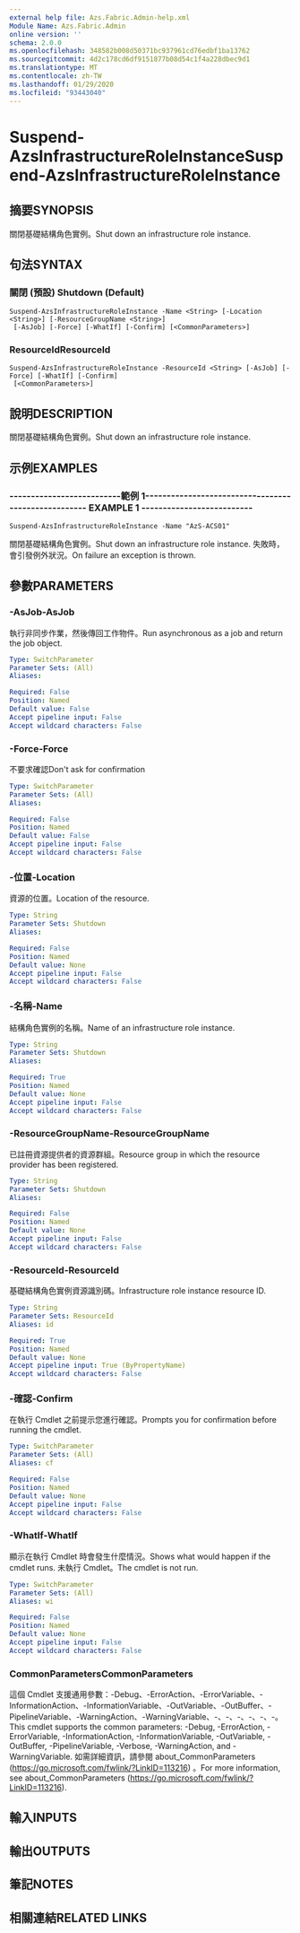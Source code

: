```yaml
---
external help file: Azs.Fabric.Admin-help.xml
Module Name: Azs.Fabric.Admin
online version: ''
schema: 2.0.0
ms.openlocfilehash: 348582b008d50371bc937961cd76edbf1ba13762
ms.sourcegitcommit: 4d2c178cd6df9151877b08d54c1f4a228dbec9d1
ms.translationtype: MT
ms.contentlocale: zh-TW
ms.lasthandoff: 01/29/2020
ms.locfileid: "93443040"
---
```

# <span data-ttu-id="41cc1-101">Suspend-AzsInfrastructureRoleInstance</span><span class="sxs-lookup"><span data-stu-id="41cc1-101">Suspend-AzsInfrastructureRoleInstance</span></span>

## <span data-ttu-id="41cc1-102">摘要</span><span class="sxs-lookup"><span data-stu-id="41cc1-102">SYNOPSIS</span></span>
<span data-ttu-id="41cc1-103">關閉基礎結構角色實例。</span><span class="sxs-lookup"><span data-stu-id="41cc1-103">Shut down an infrastructure role instance.</span></span>

## <span data-ttu-id="41cc1-104">句法</span><span class="sxs-lookup"><span data-stu-id="41cc1-104">SYNTAX</span></span>

### <span data-ttu-id="41cc1-105">關閉 (預設) </span><span class="sxs-lookup"><span data-stu-id="41cc1-105">Shutdown (Default)</span></span>
```
Suspend-AzsInfrastructureRoleInstance -Name <String> [-Location <String>] [-ResourceGroupName <String>]
 [-AsJob] [-Force] [-WhatIf] [-Confirm] [<CommonParameters>]
```

### <span data-ttu-id="41cc1-106">ResourceId</span><span class="sxs-lookup"><span data-stu-id="41cc1-106">ResourceId</span></span>
```
Suspend-AzsInfrastructureRoleInstance -ResourceId <String> [-AsJob] [-Force] [-WhatIf] [-Confirm]
 [<CommonParameters>]
```

## <span data-ttu-id="41cc1-107">說明</span><span class="sxs-lookup"><span data-stu-id="41cc1-107">DESCRIPTION</span></span>
<span data-ttu-id="41cc1-108">關閉基礎結構角色實例。</span><span class="sxs-lookup"><span data-stu-id="41cc1-108">Shut down an infrastructure role instance.</span></span>

## <span data-ttu-id="41cc1-109">示例</span><span class="sxs-lookup"><span data-stu-id="41cc1-109">EXAMPLES</span></span>

### <span data-ttu-id="41cc1-110">--------------------------範例 1--------------------------</span><span class="sxs-lookup"><span data-stu-id="41cc1-110">-------------------------- EXAMPLE 1 --------------------------</span></span>
```
Suspend-AzsInfrastructureRoleInstance -Name "AzS-ACS01"
```

<span data-ttu-id="41cc1-111">關閉基礎結構角色實例。</span><span class="sxs-lookup"><span data-stu-id="41cc1-111">Shut down an infrastructure role instance.</span></span>
<span data-ttu-id="41cc1-112">失敗時，會引發例外狀況。</span><span class="sxs-lookup"><span data-stu-id="41cc1-112">On failure an exception is thrown.</span></span>

## <span data-ttu-id="41cc1-113">參數</span><span class="sxs-lookup"><span data-stu-id="41cc1-113">PARAMETERS</span></span>

### <span data-ttu-id="41cc1-114">-AsJob</span><span class="sxs-lookup"><span data-stu-id="41cc1-114">-AsJob</span></span>
<span data-ttu-id="41cc1-115">執行非同步作業，然後傳回工作物件。</span><span class="sxs-lookup"><span data-stu-id="41cc1-115">Run asynchronous as a job and return the job object.</span></span>

```yaml
Type: SwitchParameter
Parameter Sets: (All)
Aliases: 

Required: False
Position: Named
Default value: False
Accept pipeline input: False
Accept wildcard characters: False
```

### <span data-ttu-id="41cc1-116">-Force</span><span class="sxs-lookup"><span data-stu-id="41cc1-116">-Force</span></span>
<span data-ttu-id="41cc1-117">不要求確認</span><span class="sxs-lookup"><span data-stu-id="41cc1-117">Don't ask for confirmation</span></span>

```yaml
Type: SwitchParameter
Parameter Sets: (All)
Aliases: 

Required: False
Position: Named
Default value: False
Accept pipeline input: False
Accept wildcard characters: False
```

### <span data-ttu-id="41cc1-118">-位置</span><span class="sxs-lookup"><span data-stu-id="41cc1-118">-Location</span></span>
<span data-ttu-id="41cc1-119">資源的位置。</span><span class="sxs-lookup"><span data-stu-id="41cc1-119">Location of the resource.</span></span>

```yaml
Type: String
Parameter Sets: Shutdown
Aliases: 

Required: False
Position: Named
Default value: None
Accept pipeline input: False
Accept wildcard characters: False
```

### <span data-ttu-id="41cc1-120">-名稱</span><span class="sxs-lookup"><span data-stu-id="41cc1-120">-Name</span></span>
<span data-ttu-id="41cc1-121">結構角色實例的名稱。</span><span class="sxs-lookup"><span data-stu-id="41cc1-121">Name of an infrastructure role instance.</span></span>

```yaml
Type: String
Parameter Sets: Shutdown
Aliases: 

Required: True
Position: Named
Default value: None
Accept pipeline input: False
Accept wildcard characters: False
```

### <span data-ttu-id="41cc1-122">-ResourceGroupName</span><span class="sxs-lookup"><span data-stu-id="41cc1-122">-ResourceGroupName</span></span>
<span data-ttu-id="41cc1-123">已註冊資源提供者的資源群組。</span><span class="sxs-lookup"><span data-stu-id="41cc1-123">Resource group in which the resource provider has been registered.</span></span>

```yaml
Type: String
Parameter Sets: Shutdown
Aliases: 

Required: False
Position: Named
Default value: None
Accept pipeline input: False
Accept wildcard characters: False
```

### <span data-ttu-id="41cc1-124">-ResourceId</span><span class="sxs-lookup"><span data-stu-id="41cc1-124">-ResourceId</span></span>
<span data-ttu-id="41cc1-125">基礎結構角色實例資源識別碼。</span><span class="sxs-lookup"><span data-stu-id="41cc1-125">Infrastructure role instance resource ID.</span></span>

```yaml
Type: String
Parameter Sets: ResourceId
Aliases: id

Required: True
Position: Named
Default value: None
Accept pipeline input: True (ByPropertyName)
Accept wildcard characters: False
```

### <span data-ttu-id="41cc1-126">-確認</span><span class="sxs-lookup"><span data-stu-id="41cc1-126">-Confirm</span></span>
<span data-ttu-id="41cc1-127">在執行 Cmdlet 之前提示您進行確認。</span><span class="sxs-lookup"><span data-stu-id="41cc1-127">Prompts you for confirmation before running the cmdlet.</span></span>

```yaml
Type: SwitchParameter
Parameter Sets: (All)
Aliases: cf

Required: False
Position: Named
Default value: None
Accept pipeline input: False
Accept wildcard characters: False
```

### <span data-ttu-id="41cc1-128">-WhatIf</span><span class="sxs-lookup"><span data-stu-id="41cc1-128">-WhatIf</span></span>
<span data-ttu-id="41cc1-129">顯示在執行 Cmdlet 時會發生什麼情況。</span><span class="sxs-lookup"><span data-stu-id="41cc1-129">Shows what would happen if the cmdlet runs.</span></span>
<span data-ttu-id="41cc1-130">未執行 Cmdlet。</span><span class="sxs-lookup"><span data-stu-id="41cc1-130">The cmdlet is not run.</span></span>

```yaml
Type: SwitchParameter
Parameter Sets: (All)
Aliases: wi

Required: False
Position: Named
Default value: None
Accept pipeline input: False
Accept wildcard characters: False
```

### <span data-ttu-id="41cc1-131">CommonParameters</span><span class="sxs-lookup"><span data-stu-id="41cc1-131">CommonParameters</span></span>
<span data-ttu-id="41cc1-132">這個 Cmdlet 支援通用參數：-Debug、-ErrorAction、-ErrorVariable、-InformationAction、-InformationVariable、-OutVariable、-OutBuffer、-PipelineVariable、-WarningAction、-WarningVariable、-、-、-、-、-、-。</span><span class="sxs-lookup"><span data-stu-id="41cc1-132">This cmdlet supports the common parameters: -Debug, -ErrorAction, -ErrorVariable, -InformationAction, -InformationVariable, -OutVariable, -OutBuffer, -PipelineVariable, -Verbose, -WarningAction, and -WarningVariable.</span></span> <span data-ttu-id="41cc1-133">如需詳細資訊，請參閱 about_CommonParameters (https://go.microsoft.com/fwlink/?LinkID=113216) 。</span><span class="sxs-lookup"><span data-stu-id="41cc1-133">For more information, see about_CommonParameters (https://go.microsoft.com/fwlink/?LinkID=113216).</span></span>

## <span data-ttu-id="41cc1-134">輸入</span><span class="sxs-lookup"><span data-stu-id="41cc1-134">INPUTS</span></span>

## <span data-ttu-id="41cc1-135">輸出</span><span class="sxs-lookup"><span data-stu-id="41cc1-135">OUTPUTS</span></span>

## <span data-ttu-id="41cc1-136">筆記</span><span class="sxs-lookup"><span data-stu-id="41cc1-136">NOTES</span></span>

## <span data-ttu-id="41cc1-137">相關連結</span><span class="sxs-lookup"><span data-stu-id="41cc1-137">RELATED LINKS</span></span>

